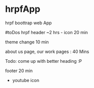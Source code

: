 # hrpfApp
hrpf boottrap web App

#toDos
hrpf header ~2 hrs
    - icon 20 min

theme change 10 min    

about us page, our work pages : 40 Mins 

Todo: come up with better heading :P 

footer 20 min
   - youtube icon

